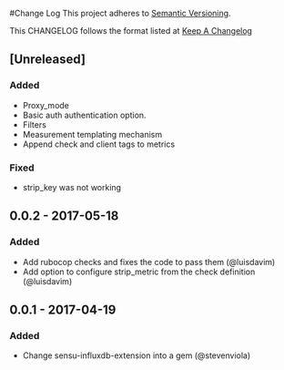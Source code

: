 #Change Log
This project adheres to [Semantic Versioning](http://semver.org/).

This CHANGELOG follows the format listed at [Keep A Changelog](http://keepachangelog.com/)

## [Unreleased]
### Added
- Proxy_mode
- Basic auth authentication option.
- Filters
- Measurement templating mechanism
- Append check and client tags to metrics

### Fixed
- strip_key was not working

## 0.0.2 - 2017-05-18
### Added
- Add rubocop checks and fixes the code to pass them (@luisdavim)
- Add option to configure strip_metric from the check definition (@luisdavim)

## 0.0.1 - 2017-04-19
### Added
- Change sensu-influxdb-extension into a gem (@stevenviola)
